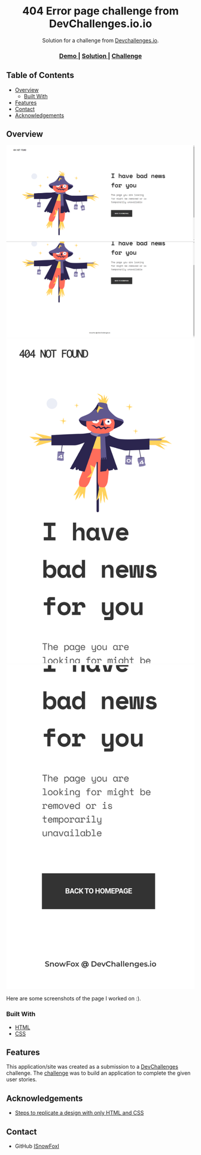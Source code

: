 <h1 align="center">404 Error page challenge from DevChallenges.io.io</h1>

<div align="center">
   Solution for a challenge from  <a href="http://devchallenges.io" target="_blank">Devchallenges.io</a>.
</div>

<div align="center">
  <h3>
    <a href="https://404errordevc.netlify.app/">
      Demo
    </a>
    <span> | </span>
    <a href="https://github.com/ISnowFoxI/404ErrorPageDevCH">
      Solution
    </a>
    <span> | </span>
    <a href="https://devchallenges.io/challenges/wBunSb7FPrIepJZAg0sY">
      Challenge
    </a>
  </h3>
</div>

<!-- TABLE OF CONTENTS -->

## Table of Contents

- [Overview](#overview)
  - [Built With](#built-with)
- [Features](#features)
- [Contact](#contact)
- [Acknowledgements](#acknowledgements)

<!-- OVERVIEW -->

## Overview

![screenshot](/desktop1.png "Desktop version")
![screenshot](/desktop2.png "Desktop version")
![screenshot](/mobile1.png "Mobile version")
![screenshot](/mobile2.png "Mobile version")

Here are some screenshots of the page I worked on :).
### Built With

<!-- This section should list any major frameworks that you built your project using. Here are a few examples.-->

- [HTML](https://devdocs.io/html/)
- [CSS](https://devdocs.io/css/)


## Features

<!-- List the features of your application or follow the template. Don't share the figma file here :) -->

This application/site was created as a submission to a [DevChallenges](https://devchallenges.io/challenges) challenge. The [challenge](https://devchallenges.io/challenges/wBunSb7FPrIepJZAg0sY) was to build an application to complete the given user stories.


## Acknowledgements

<!-- This section should list any articles or add-ons/plugins that helps you to complete the project. This is optional but it will help you in the future. For exmpale -->

- [Steps to replicate a design with only HTML and CSS](https://devchallenges-blogs.web.app/how-to-replicate-design/)

## Contact

- GitHub [ISnowFoxI](https://github.com/ISnowFoxI)

